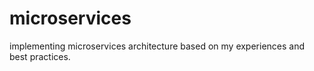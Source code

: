 # microservices
implementing microservices architecture based on my experiences and best practices.

